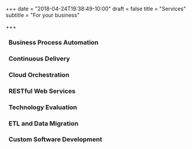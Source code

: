 +++
date = "2018-04-24T19:38:49-10:00"
draft = false
title = "Services"
subtitle = "For your business"

+++

<h3><i class="fas fa-cogs fa-fw"></i>&nbsp;&nbsp;Business Process Automation</h3>
<p class="mb-5"></p>

<h3><i class="fas fa-sync fa-fw"></i>&nbsp;&nbsp;Continuous Delivery</h3>
<p class="mb-5"></p>

<h3><i class="fas fa-cloud fa-fw"></i>&nbsp;&nbsp;Cloud Orchestration</h3>
<p class="mb-5"></p>

<h3><i class="fas fa-code fa-fw"></i>&nbsp;&nbsp;RESTful Web Services</h3>
<p class="mb-5"></p>

<h3><i class="fas fa-balance-scale fa-fw"></i>&nbsp;&nbsp;Technology Evaluation</h3>
<p class="mb-5"></p>

<h3><i class="fas fa-database fa-fw"></i>&nbsp;&nbsp;ETL and Data Migration</h3>
<p class="mb-5"></p>

<h3><i class="fas fa-code-branch fa-fw"></i>&nbsp;&nbsp;Custom Software Development
<p class="mb-5"></p>
